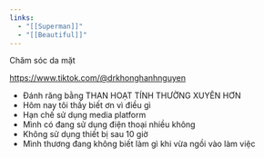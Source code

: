 ```yaml
---
links:
  - "[[Superman]]"
  - "[[Beautiful]]"
---
```

Chăm sóc da mặt

https://www.tiktok.com/@drkhonghanhnguyen

- Đánh răng bằng THAN HOẠT TÍNH THƯỜNG XUYÊN HƠN
- Hôm nay tôi thấy biết ơn vì điều gì
- Hạn chế sử dụng media platform
- Mình có đang sử dụng điện thoại nhiều không
- Không sử dụng thiết bị sau 10 giờ
- Mình thương đang không biết làm gì khi vừa ngồi vào làm việc